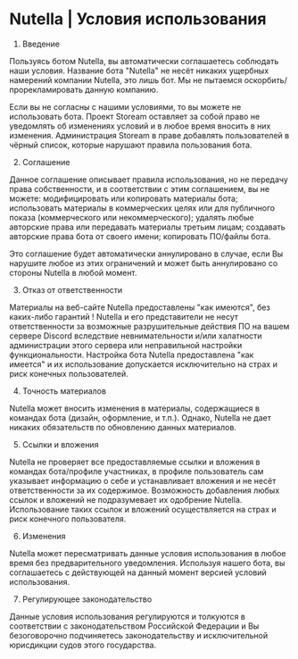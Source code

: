 # Nutella | Условия использования

1. Введение

Пользуясь ботом Nutella, вы автоматически соглашаетесь соблюдать наши условия. Название бота "Nutella" не несёт никаких ущербных намерений компании Nutella, это лишь бот. Мы не пытаемся оскорбить/прорекламировать данную компанию.

Если вы не согласны с нашими условиями, то вы можете не использовать бота. Проект Stoream оставляет за собой право не уведомлять об изменениях условий и в любое время вносить в них изменения. Администрация Stoream в праве добавлять пользователей в чёрный список, которые нарушают правила пользования бота.

2. Соглашение

Данное соглашение описывает правила использования, но не передачу права собственности, и в соответствии с этим соглашением, вы не можете:
модифицировать или копировать материалы бота;
использовать материалы в коммерческих целях или для публичного показа (коммерческого или некоммерческого);
удалять любые авторские права или передавать материалы третьим лицам; создавать авторские права бота от своего имени; копировать ПО/файлы бота.

Это соглашение будет автоматически аннулировано в случае, если Вы нарушите любое из этих ограничений и может быть аннулировано со стороны Nutella в любой момент.

3. Отказ от ответственности

Материалы на веб-сайте Nutella предоставлены "как имеются", без каких-либо гарантий !
Nutella и его представители не несут ответственности за возможные разрушительные действия ПО на вашем сервере Discord вследствие невнимательности и/или халатности администрации этого сервера или неправильной настройки функциональности. Настройка бота Nutella предоставлена "как имеется" и их использование допускается исключительно на страх и риск конечных пользователей.

4. Точность материалов

Nutella может вносить изменения в материалы, содержащиеся в командах бота (дизайн, оформление, и т.п.). Однако, Nutella не дает никаких обязательств по обновлению данных материалов.

5. Ссылки и вложения

Nutella не проверяет все предоставляемые ссылки и вложения в командах бота/профиле участниках, в профиле пользователь сам указывает информацию о себе и устанавливает вложения и не несёт ответственности за их содержимое. Возможность добавления любых ссылок и вложений не подразумевает их одобрение Nutella. Использование таких ссылок и вложений осуществляется на страх и риск конечного пользователя.

6. Изменения

Nutella может пересматривать данные условия использования в любое время без предварительного уведомления. Используя нашего бота, вы соглашаетесь с действующей на данный момент версией условий использования.

7. Регулирующее законодательство

Данные условия использования регулируются и толкуются в соответствии с законодательством Российской Федерации и Вы безоговорочно подчиняетесь законодательству и исключительной юрисдикции судов этого государства.




